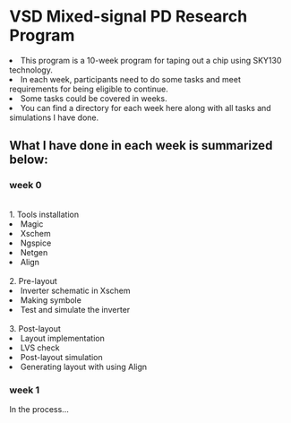 # VSD Mixed-signal PD Research Program
<li> This program is a 10-week program for taping out a chip using SKY130 technology.<br>
<li> In each week, participants need to do some tasks and meet requirements for being eligible to continue.<br>
<li> Some tasks could be covered in weeks.<br>
<li> You can find a directory for each week here along with all tasks and simulations I have done. <br>
  
 ## What I have done in each week is summarized below:<br>
  
### week 0 <br>
<br>  
1.  Tools installation<br>
  
<li> Magic<br>   
<li> Xschem<br>
<li> Ngspice<br>
<li> Netgen <br>
<li> Align<br>
<br>
2. Pre-layout<br>
  
<li> Inverter schematic in Xschem<br>
<li> Making symbole <br>
<li> Test and simulate the inverter<br>
<br>
3. Post-layout<br>
  
<li> Layout implementation <br>
<li> LVS check<br>
<li> Post-layout simulation<br>
<li> Generating layout with using Align<br>
  
### week 1 <br>
  
In the process...
